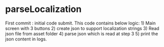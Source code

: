 # parseLocalization

First commit :
    initial code submit. This code contains below logic:
    1) Main screen with 3 buttons 
    2) create json to support localization strings
    3) Read json file from asset folder
    4) parse json which is read at step 3
    5) print the json content in logs.

